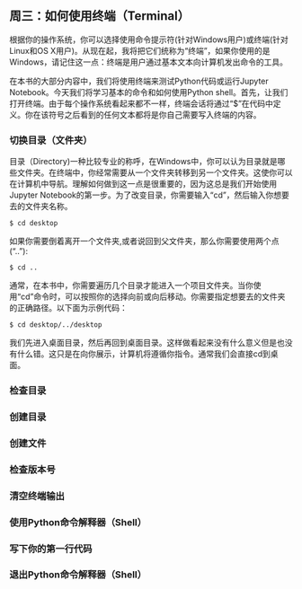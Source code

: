## 周三：如何使用终端（Terminal）
根据你的操作系统，你可以选择使用命令提示符(针对Windows用户)或终端(针对Linux和OS X用户)。从现在起，我将把它们统称为“终端”，如果你使用的是Windows，请记住这一点：终端是用户通过基本文本向计算机发出命令的工具。

在本书的大部分内容中，我们将使用终端来测试Python代码或运行Jupyter Notebook。今天我们将学习基本的命令和如何使用Python shell。首先，让我们打开终端。由于每个操作系统看起来都不一样，终端会话将通过“$”在代码中定义。你在该符号之后看到的任何文本都将是你自己需要写入终端的内容。

### 切换目录（文件夹）

目录（Directory)一种比较专业的称呼，在Windows中，你可以认为目录就是哪些文件夹。在终端中，你经常需要从一个文件夹转移到另一个文件夹。这使你可以在计算机中导航。理解如何做到这一点是很重要的，因为这总是我们开始使用Jupyter Notebook的第一步。为了改变目录，你需要输入“cd”，然后输入你想要去的文件夹名称。

```shell
$ cd desktop
```

如果你需要倒着离开一个文件夹,或者说回到父文件夹，那么你需要使用两个点(“..”):

```shell
$ cd ..
```

通常，在本书中，你需要遍历几个目录才能进入一个项目文件夹。当你使用“cd”命令时，可以按照你的选择向前或向后移动。你需要指定想要去的文件夹的正确路径。以下面为示例代码：

```shell
$ cd desktop/../desktop
```
我们先进入桌面目录，然后再回到桌面目录。这样做看起来没有什么意义但是也没有什么错。这只是在向你展示，计算机将遵循你指令。通常我们会直接cd到桌面。

### 检查目录

### 创建目录
### 创建文件
### 检查版本号
### 清空终端输出
### 使用Python命令解释器（Shell）
### 写下你的第一行代码
### 退出Python命令解释器（Shell）
